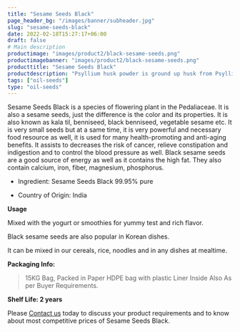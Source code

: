 ```yaml
---
title: "Sesame Seeds Black"
page_header_bg: "/images/banner/subheader.jpg"
slug: "sesame-seeds-black"
date: 2022-02-18T15:27:17+06:00
draft: false
# Main description
productimage: "images/product2/black-sesame-seeds.png"
productimagebanner: "images/product2/black-sesame-seeds.png"
producttitle: "Sesame Seeds Black"
productdescription: "Psyllium husk powder is ground up husk from Psyllium Plantago seeds."
tags: ["oil-seeds"]
type: "oil-seeds"
---
```



Sesame Seeds Black is a species of flowering plant in the Pedaliaceae. It is also a sesame seeds, just the difference is the color and its properties. It is also known as kala til, benniseed, black benniseed, vegetable sesame etc. It is very small seeds but at a same time, it is very powerful and necessary food resource as well, it is used for many health-promoting and anti-aging benefits. It assists to decreases the risk of cancer, relieve constipation and indigestion and to control the blood pressure as well. Black sesame seeds are a good source of energy as well as it contains the high fat. They also contain calcium, iron, fiber, magnesium, phosphorus.

+ Ingredient: Sesame Seeds Black 99.95% pure
 
+ Country of Origin: India

**Usage**

Mixed with the yogurt or smoothies for yummy test and rich flavor.

Black sesame seeds are also popular in Korean dishes.

It can be mixed in our cereals, rice, noodles and in any dishes at mealtime.

**Packaging Info:**

> 15KG Bag, Packed in Paper HDPE bag with plastic Liner Inside
> Also As per Buyer Requirements.

**Shelf Life: 2 years**

Please [Contact us](/contactus) today to discuss your product requirements and to know about most competitive prices of Sesame Seeds Black.